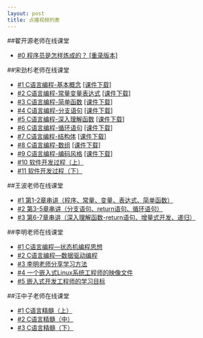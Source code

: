 ```yaml
---
layout: post
title: 点播视频列表
---
```

##翟开源老师在线课堂
<ul>
<li> <a href="http://akaedu.gensee.com/webcast/site/vod/play-fef630a8aabe4ff89145768df2b88a13">#0 程序员是怎样炼成的？ </a>  
<a href="http://akaedu.gensee.com/webcast/site/vod/play-90ff6797a4334f60866477e71295680d"> [重录版本]</a> 
</li>
</ul>

##宋劲杉老师在线课堂
<ul>
<li>
<a href="http://www.akae.cn/study/akaedu/sjs/C1.fsp.swf/">#1 C语言编程-基本概念</a>  
<a href="http://www.akae.cn/study/akaedu/sjs/%e7%ac%ac1%e8%ae%b2-%e7%a8%8b%e5%ba%8f%e7%9a%84%e5%9f%ba%e6%9c%ac%e6%a6%82%e5%bf%b5.pdf">[课件下载]</a>
</li>
<li>
<a href="http://www.akae.cn/study/akaedu/sjs/C1.fsp.swf/">#2 C语言编程-常量变量表达式</a>  
<a href="http://www.akae.cn/study/akaedu/sjs/%e7%ac%ac2%e8%ae%b2-%e5%b8%b8%e9%87%8f%e5%8f%98%e9%87%8f%e8%a1%a8%e8%be%be%e5%bc%8f.pdf">[课件下载]</a>
</li>
<li>
<a href="http://www.akae.cn/study/akaedu/sjs/C1.fsp.swf/">#3 C语言编程-简单函数</a>  
<a href="http://www.akae.cn/study/akaedu/sjs/%e7%ac%ac3%e8%ae%b2-%e7%ae%80%e5%8d%95%e5%87%bd%e6%95%b0.pdf">[课件下载]</a>
</li>
<li>
<a href="http://www.akae.cn/study/akaedu/sjs/C1.fsp.swf/">#4 C语言编程-分支语句</a>  
<a href="http://www.akae.cn/study/akaedu/sjs/%e7%ac%ac4%e8%ae%b2-%e5%88%86%e6%94%af%e8%af%ad%e5%8f%a5.pdf">[课件下载]</a>
</li>
<li>
<a href="http://www.akae.cn/study/akaedu/sjs/C1.fsp.swf/">#5 C语言编程-深入理解函数</a>  
<a href="http://www.akae.cn/study/akaedu/sjs/%e7%ac%ac5%e8%ae%b2-%e6%b7%b1%e5%85%a5%e7%90%86%e8%a7%a3%e5%87%bd%e6%95%b0.pdf">[课件下载]</a>
</li>
<li>
<a href="http://www.akae.cn/study/akaedu/sjs/C1.fsp.swf/">#6 C语言编程-循环语句</a>  
<a href="http://www.akae.cn/study/akaedu/sjs/%e7%ac%ac6%e8%ae%b2-%e5%be%aa%e7%8e%af%e8%af%ad%e5%8f%a5.pdf">[课件下载]</a>
</li>
<li>
<a href="http://www.akae.cn/study/akaedu/sjs/C1.fsp.swf/">#7 C语言编程-结构体</a>  
<a href="http://www.akae.cn/study/akaedu/sjs/%e7%ac%ac7%e8%ae%b2-%e7%bb%93%e6%9e%84%e4%bd%93.pdf">[课件下载]</a>
</li>
<li>
<a href="http://www.akae.cn/study/akaedu/sjs/C1.fsp.swf/">#8 C语言编程-数组</a>  
<a href="http://www.akae.cn/study/akaedu/sjs/%e7%ac%ac8%e8%ae%b2-%e6%95%b0%e7%bb%84.pdf">[课件下载]</a>
</li>
<li>
<a href="http://www.akae.cn/study/akaedu/sjs/C1.fsp.swf/">#9 C语言编程-编码风格</a>  
<a href="http://www.akae.cn/study/akaedu/sjs/%e7%ac%ac9%e8%ae%b2-%e7%bc%96%e7%a0%81%e9%a3%8e%e6%a0%bc.pdf">[课件下载]</a>
</li>
<li>
<a href="http://akaedu.gensee.com/webcast/site/vod/play-f933b78034244e96bdededcc176bb1ba">#10 软件开发过程（上）</a> 
</li>
<li>
<a href="http://akaedu.gensee.com/webcast/site/vod/play-e3d22038605c428f9e307da3489c3959">#11 软件开发过程（下）</a> 
</li>
</ul>

##王波老师在线课堂
<ul>
<li> <a href="http://akaedu.gensee.com/webcast/site/vod/play-f2678a3257fb4b1bb9914a983737f11c">#1 第1-2章串讲（程序、常量、变量、表达式、简单函数）</a> </li>
<li> <a href="http://akaedu.gensee.com/webcast/site/vod/play-7a5a39b87ae14a3390cbb2e335de6324">#2 第3-5章串讲（分支语句、return语句、循环语句）</a> </li>
<li> <a href="http://akaedu.gensee.com/webcast/site/vod/play-a0f32b69891e4088a1266dad66b13fe8">#3 第6-7章串讲（深入理解函数-return语句、增量式开发、递归）</a> </li>
</ul>

##李明老师在线课堂
<ul>
<li> <a href="http://akaedu.gensee.com/webcast/site/vod/play-53b47879814048f4af8176ee5ed00b2c">#1 C语言编程—状态机编程思想</a> </li>
<li> <a href="http://akaedu.gensee.com/webcast/site/vod/play-e7ce0fbfffd649968c0a2475d8634892">#2 C语言编程—数据驱动编程</a> </li>
<li> <a href="http://www.akaedu.org/page/video-750.html">#3 李明老师分享学习方法</a> </li>
<li> <a href="http://www.akae.cn/video/3/index.html">#4 一个嵌入式Linux系统工程师的映像文件</a> </li>
<li> <a href="http://www.akae.cn/video/2/index.html">#5 嵌入式开发工程师的学习目标</a> </li>
</ul>

##汪中子老师在线课堂
<ul>
<li> <a href="http://akaedu.gensee.com/webcast/site/vod/play-69fe99cafeb342dca4229e47d9700fec">#1 C语言精髓（上）</a> </li>
<li> <a href="http://akaedu.gensee.com/webcast/site/vod/play-3e2c8b1e0e6f40939e2e9abe7f337285">#2 C语言精髓（中）</a> </li>
<li> <a href="http://akaedu.gensee.com/webcast/site/vod/play-b954d12579494cb787cd21a567971f68">#3 C语言精髓（下）</a> </li>
</ul>

